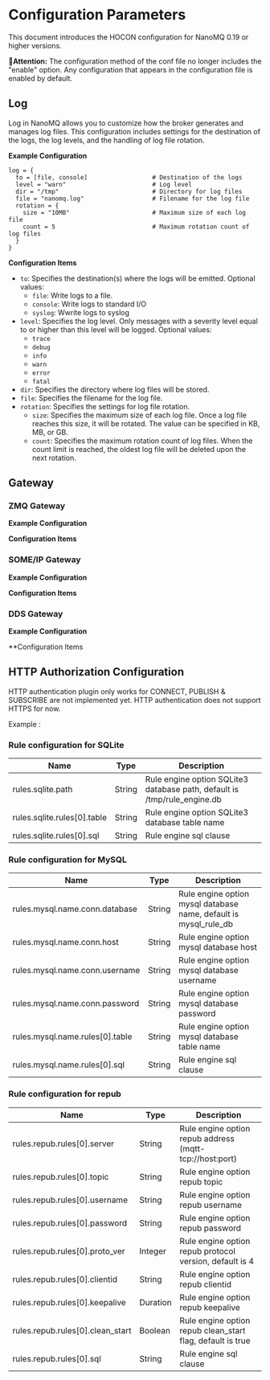 # Configuration Parameters
This document introduces the HOCON configuration for NanoMQ 0.19 or higher versions. 

**📢Attention:** The configuration method of the conf file no longer includes the "enable" option. Any configuration that appears in the configuration file is enabled by default.



## Log

Log in NanoMQ allows you to customize how the broker generates and manages log files. This configuration includes settings for the destination of the logs, the log levels, and the handling of log file rotation.

**Example Configuration**

```hcl
log = {
  to = [file, console]                  # Destination of the logs
  level = "warn"                        # Log level
  dir = "/tmp"                          # Directory for log files
  file = "nanomq.log"                   # Filename for the log file
  rotation = {
    size = "10MB"                       # Maximum size of each log file
    count = 5                           # Maximum rotation count of log files
  }
}
```

**Configuration Items**

- `to`: Specifies the destination(s) where the logs will be emitted. Optional values:
  - `file`: Write logs to a file.
  - `console`: Write logs to standard I/O
  - `syslog`: Wwrite logs to syslog
- `level`: Specifies the log level. Only messages with a severity level equal to or higher than this level will be logged. Optional values:
  - `trace`
  - `debug`
  - `info`
  - `warn`
  - `error`
  - `fatal`
- `dir`: Specifies the directory where log files will be stored.
- `file`: Specifies the filename for the log file.
- `rotation`: Specifies the settings for log file rotation.
  - `size`: Specifies the maximum size of each log file. Once a log file reaches this size, it will be rotated. The value can be specified in KB, MB, or GB.
  - `count`: Specifies the maximum rotation count of log files. When the count limit is reached, the oldest log file will be deleted upon the next rotation.



## Gateway

### ZMQ Gateway

**Example Configuration**

**Configuration Items**





### SOME/IP Gateway

**Example Configuration**

**Configuration Items**







### DDS Gateway

**Example Configuration**

**Configuration Items

## HTTP Authorization Configuration

HTTP authentication plugin only works for CONNECT, PUBLISH & SUBSCRIBE are not implemented yet.
HTTP authentication does not support HTTPS for now.

Example :



### Rule configuration for SQLite

Name                         | Type   | Description
---------------------------- | ------ | ------------------------------------------------------------------------
rules.sqlite.path             | String | Rule engine option SQLite3 database path, default is /tmp/rule_engine.db
rules.sqlite.rules[0].table   | String | Rule engine option SQLite3 database table name
rules.sqlite.rules[0].sql     | String | Rule engine sql clause

### Rule configuration for MySQL

Name                                | Type   | Description
----------------------------------  | ------ | ----------------------------------------------------------------
rules.mysql.name.conn.database      | String | Rule engine option mysql database name, default is mysql_rule_db
rules.mysql.name.conn.host          | String | Rule engine option mysql database host
rules.mysql.name.conn.username      | String | Rule engine option mysql database username
rules.mysql.name.conn.password      | String | Rule engine option mysql database password
rules.mysql.name.rules[0].table     | String | Rule engine option mysql database table name
rules.mysql.name.rules[0].sql       | String | Rule engine sql clause

### Rule configuration for repub

Name                            | Type    | Description
------------------------------- | ------- | ----------------------------------------------------------
rules.repub.rules[0].server      | String  | Rule engine option repub address (mqtt-tcp://host:port)
rules.repub.rules[0].topic       | String  | Rule engine option repub topic
rules.repub.rules[0].username    | String  | Rule engine option repub username
rules.repub.rules[0].password    | String  | Rule engine option repub password
rules.repub.rules[0].proto_ver   | Integer | Rule engine option repub protocol version, default is 4
rules.repub.rules[0].clientid    | String  | Rule engine option repub clientid
rules.repub.rules[0].keepalive   | Duration| Rule engine option repub keepalive
rules.repub.rules[0].clean_start | Boolean | Rule engine option repub clean_start flag, default is true
rules.repub.rules[0].sql         | String  | Rule engine sql clause

